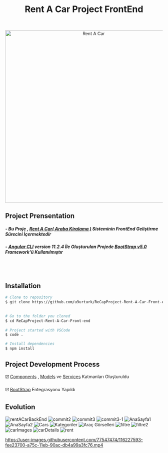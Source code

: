 <h1 align="center">Rent A Car Project FrontEnd</h1> <br>
<p align="center">
  <img src="https://media.giphy.com/media/WpxiPz418zwy54WQvJ/giphy.gif" width="550" alt="Rent A Car">
</p>


## Project Prensentation
##### - Bu Proje , [Rent A Car( Araba Kiralama )](https://github.com/u9urturk/ReCapProject-Rent-A-Car) Sisteminin FrontEnd Geliştirme Sürecini İçermektedir 
##### - [Angular CLI](https://github.com/angular/angular-cli) version 11.2.4 İle Oluşturulan Projede [BootStrap v5.0 ](https://getbootstrap.com/docs/5.0/getting-started/introduction/) Framework'ü Kullanılmıştır
<br>
<br>

## Installation

```bash
# Clone to repository
$ git clone https://github.com/u9urturk/ReCapProject-Rent-A-Car-Front-end
  
  
# Go to the folder you cloned
$ cd ReCapProject-Rent-A-Car-Front-end
  
# Project started with VSCode
$ code .

# Install dependencies
$ npm install
```

## Project Development Process
☑️ [Components](https://github.com/u9urturk/ReCapProject-Rent-A-Car-Front-end/tree/master/src/app/components) , [Models](https://github.com/u9urturk/ReCapProject-Rent-A-Car-Front-end/tree/master/src/app/models) ve [Services](https://github.com/u9urturk/ReCapProject-Rent-A-Car-Front-end/tree/master/src/app/services) Katmanları Oluşturuldu<br> 
<br>
☑️ [BootStrap](https://getbootstrap.com/docs/5.0/getting-started/introduction/) Entegrasyonu Yapıldı 

## Evolution
![rentACarBackEnd](https://user-images.githubusercontent.com/77547474/110978997-1fa12980-8375-11eb-849c-5bf99e24663c.PNG)
![commit2](https://user-images.githubusercontent.com/77547474/111200276-9d15a580-85d2-11eb-84fd-261d707a20ed.PNG)
![commit3](https://user-images.githubusercontent.com/77547474/111250849-1935da80-861f-11eb-88c0-7833d2651e83.PNG)
![commit3-1](https://user-images.githubusercontent.com/77547474/111250560-99a80b80-861e-11eb-9204-a61ee030f374.PNG)
![AnaSayfa1](https://user-images.githubusercontent.com/77547474/113551926-131f9200-95fe-11eb-9ede-37175b110800.PNG)
![AnaSayfa2](https://user-images.githubusercontent.com/77547474/113551945-1b77cd00-95fe-11eb-96bd-f04db146a4f6.PNG)
![Cars](https://user-images.githubusercontent.com/77547474/113551966-22064480-95fe-11eb-9c45-9b4386981a1c.PNG)
![Kategoriler](https://user-images.githubusercontent.com/77547474/113551983-27fc2580-95fe-11eb-874e-ceaa34b4ba56.PNG)
![Araç Görselleri](https://user-images.githubusercontent.com/77547474/113551993-2c284300-95fe-11eb-8ba8-6d9bb0581830.PNG)
![filtre](https://user-images.githubusercontent.com/77547474/113918448-1fb50d80-97eb-11eb-8747-345b8fb44ba0.PNG)
![filtre2](https://user-images.githubusercontent.com/77547474/113918480-280d4880-97eb-11eb-9be7-892caee3b9cd.PNG)
![carImages](https://user-images.githubusercontent.com/77547474/113918518-352a3780-97eb-11eb-9645-e33e696eab7f.PNG)
![carDetails](https://user-images.githubusercontent.com/77547474/113918553-42dfbd00-97eb-11eb-952f-ef03b621fdcc.PNG)
![rent](https://user-images.githubusercontent.com/77547474/113918584-4b37f800-97eb-11eb-87c0-7e7c5afbd20a.png)

https://user-images.githubusercontent.com/77547474/116227593-fee23700-a75c-11eb-90ac-db4a99a3fc76.mp4

















